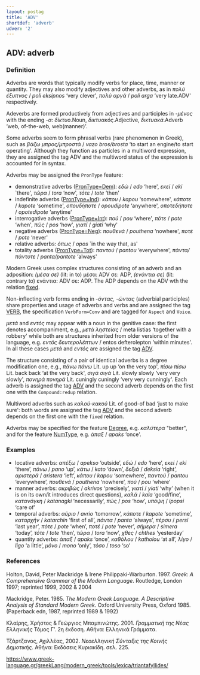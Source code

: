 ```yaml
---
layout: postag
title: 'ADV'
shortdef: 'adverb'
udver: '2'
---
```


## ΑDV: adverb

### Definition

Adverbs are words that typically modify verbs for place, time, manner or quantity. They may also modify adjectives and other adverbs, as in *πολύ έξυπνος* / *poli eksipnos* ‘very clever', *πολύ αργά* / *poli arga* ‘very late.ADV' respectively.

Adeverbs are formed productively from adjectives  and  participles in _-μένος_ with the ending _-α_: _δίκτυο_.Noun, _δικτυακός_.Adjective, _δικτυακά_.Adverb ‘web, of-the-web, web(manner)'.

Some adverbs seem to form phrasal verbs (rare phenomenon in Greek),  such as *βάζω μπρος/μπροστά* / *vazo bros/brosta* ‘to start an engine/to start operating'. Although they function as particles in a multiword expression, they are assigned the tag ADV and the multiword status of the expression is accounted for in syntax.

Adverbs may be assigned the <code>PronType</code> feature:
- demonstrative adverbs ([PronType=Dem]()): *εδώ* / *edo* ‘here', *εκεί* / *eki* `there', *τώρα* / *tora* ‘now', *τότε* / *tote* ‘then'
- indefinite adverbs ([PronType=Ind]()): *κάπου* / *kapou* ‘somewhere', *κάποτε* / *kapote* ‘sometime', *οπουδήποτε* / *opoudipote* ‘anywhere', *οποτεδήποτε* / *opotedipote* ‘anytime'
- interrogative adverbs ([PronType=Int]()): *πού* / *pou* ‘where', *πότε* / *pote* ‘when', *πώς* / *pos* ‘how', *γιατί* / *giati* ‘why'
- negative adverbs ([PronType=Neg]()): *πουθενά* / *pouthena* ‘nowhere', *ποτέ* / *pote* ‘never'
- relative adverbs: *όπως* / *opos* `in the way that, as'
- totality adverbs ([PronType=Tot]()): *παντού* / *pantou* ‘everywhere', *πάντα/πάντοτε* / *panta/pantote* ‘always'


Modern Greek uses complex structures consisting of an adverb and an adposition: *(μέσα σε)* (lit: in to) μέσα: ADV σε: ADP, *(ενάντια σε)* (lit: contrary to) ενάντια: ADV σε: ADP. The  ADP depends on the ADV  wth the relation [fixed]().

Non-inflecting verb forms ending in *-όντας, -ώντας* (adverbial participles) share properties and usage of adverbs and verbs and are assigned the tag [VERB](), the specification <code>VerbForm=Conv</code> and are tagged for <code>Aspect</code> and <code>Voice</code>.  

*μετά* and *εντός* may appear with a noun in the genitive case: the first denotes accompaniment, e.g.,  *μετά ληστείας* / meta listias ‘together with a robbery' while both are structures inherited from older versions of the language, e.g. *εντός δευτερολέπτων* / entos defterolepton ‘within minutes'. In all these cases *μετά* and *εντός* are assigned the tag [ADV]().

The structure consisting of a pair of identical adverbs is a degree modification one, e.g., *πάνω πάνω* Lit. up up ‘on the very top', *πίσω πίσω* Lit. back back ‘at the very back', *σιγά σιγά* Lit. slowly slowly ‘very very slowly', *πονηρά πονηρά* Lit. cuningly cuningly ‘very very cunningly'. Each adverb is assigned the tag [ADV]() and the second adverb depends on the first one with the <code>Compound:redup</code> relation. 

Multiword adverbs such as *καλού-κακού* Lit. of good-of bad ‘just to make sure': both words are  assigned the tag [ADV]() and the second adverb depends on the first one with the <code>fixed</code> relation.  

Adverbs may be specified for the feature [Degree](el-feat/Degree), e.g. _καλύτερα_ "better",  and for the feature [NumType](el-feat/NumType), e.g. *άπαξ* / *apaks* ‘once'.

### Examples
-	locative adverbs: *απέξω* / *apekso* ‘outside’, *εδώ* / *edo*  ‘here’, *εκεί* / *eki* ‘there’, *πάνω* / *pano* ‘up’, *κάτω* / *kato* ‘down’, *δεξιά* / *deksia* ‘right’, *αριστερά* / *aristera* ‘left’, *κάπου* / *kapou* ‘somewhere’, *παντού* / *pantou* ‘everywhere’, *πουθενά* / *pouthena* ‘nowhere’, *πού* / *pou* ‘where’
-	manner adverbs: *ακριβώς* / *akrivos* ‘precisely’, *γιατί* / *yiati* ‘why’  (when it is on its own/it introduces direct questions), *καλά* / *kala* ‘good/fine’, *κατανάγκη* / *katanagki* ‘necessarily’, *πώς* / *pos* ‘how’, *υπόψη* / *ipopsi* ‘care of’
-	temporal adverbs: *αύριο* / *avrio* ‘tomorrow’, *κάποτε* / *kapote* ‘sometime’, *καταρχήν* / *katarchin* ‘first of all’, *πάντα* / *panta* ‘always’, *πέρσυ* / *persi* ‘last year’, *πότε* / *pote* ‘when’, *ποτέ* / *pote* ‘never’, *σήμερα* / *simera* ‘today’, *τότε* / *tote* ‘then’, *τώρα* / *tora* ‘now’, *χθες* / *chthes* ‘yesterday’
-	quantity adverbs: *άπαξ* / *apaks* ‘once’, *καθόλου* / *katholou* ‘at all’, *λίγο* / *ligo* ‘a little’, *μόνο* / *mono* ‘only’, *τόσο* / *toso* ‘so’



### References

Holton, David, Peter Mackridge & Irene Philippaki-Warburton. 1997. *Greek: A Comprehensive Grammar of the Modern Language*. Routledge, London 1997; reprinted 1999, 2002 & 2004 

Mackridge, Peter. 1985. *The Modern Greek Language. A Descriptive Analysis of Standard Modern Greek*. Oxford University Press, Oxford 1985. (Paperback edn, 1987, reprinted 1989 & 1992) 

Κλαίρης, Χρήστος  & Γεώργιος Μπαμπινώτης. 2001. *Γραμματική της Νέας Ελληνικής* Τόμος Γ’. 2η έκδοση. Αθήνα: Ελληνικά Γράμματα. 

Τζάρτζανος, Αχιλλέας, 2002. *Νεοελληνική Σύνταξις της Κοινής Δημοτικής*. Αθήνα: Εκδόσεις Κυριακίδη. σελ. 225.

https://www.greek-language.gr/greekLang/modern_greek/tools/lexica/triantafyllides/


<!-- Interlanguage links updated So kvě 14 19:01:43 CEST 2022 -->
